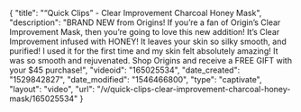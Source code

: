 {
    "title": "“Quick Clips” - Clear Improvement Charcoal Honey Mask",
    "description": "BRAND NEW from Origins! If you’re a fan of Origin’s Clear Improvement Mask, then you’re going to love this new addition! It’s Clear Improvement infused with HONEY! It leaves your skin so silky smooth, and purified! I used it for the first time and my skin felt absolutely amazing! It was so smooth and rejuvenated. Shop Origins and receive a FREE GIFT with your $45 purchase!",
    "videoid": "165025534",
    "date_created": "1529842827",
    "date_modified": "1546466800",
    "type": "captivate",
    "layout": "video",
    "url": "\/v\/quick-clips-clear-improvement-charcoal-honey-mask\/165025534"
}